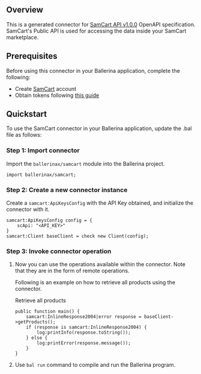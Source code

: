 ## Overview

This is a generated connector for [SamCart API v1.0.0](https://developer.samcart.com/) OpenAPI specification.
SamCart's Public API is used for accessing the data inside your SamCart marketplace.

## Prerequisites

Before using this connector in your Ballerina application, complete the following:

* Create [SamCart](https://www.samcart.com/) account
* Obtain tokens following [this guide](https://developer.samcart.com/#section/Authentication)
 
## Quickstart

To use the SamCart connector in your Ballerina application, update the .bal file as follows:

### Step 1: Import connector
Import the `ballerinax/samcart` module into the Ballerina project.
```ballerina
import ballerinax/samcart;
```

### Step 2: Create a new connector instance
Create a `samcart:ApiKeysConfig` with the API Key obtained, and initialize the connector with it. 
```ballerina
samcart:ApiKeysConfig config = {
    scApi: "<API_KEY>"
}
samcart:Client baseClient = check new Client(config);
```

### Step 3: Invoke connector operation
1. Now you can use the operations available within the connector. Note that they are in the form of remote operations.

    Following is an example on how to retrieve all products using the connector.

    Retrieve all products

    ```ballerina
    public function main() {
        samcart:InlineResponse2004|error response = baseClient->getProducts();
        if (response is samcart:InlineResponse2004) {
            log:printInfo(response.toString());
        } else {
            log:printError(response.message());
        }
    }
    ``` 

2. Use `bal run` command to compile and run the Ballerina program. 

